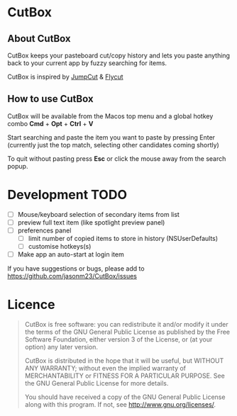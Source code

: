 
# CutBox

## About CutBox

CutBox keeps your pasteboard cut/copy history and lets you paste
anything back to your current app by fuzzy searching for items.

CutBox is inspired by [JumpCut](https://github.com/snark/jumpcut) & [Flycut](https://github.com/TermiT/Flycut)

## How to use CutBox

CutBox will be available from the Macos top menu and a global hotkey
combo **Cmd** + **Opt** + **Ctrl** + **V**

Start searching and paste the item you want to paste by pressing Enter
(currently just the top match, selecting other candidates coming
shortly)

To quit without pasting press **Esc** or click the mouse away from the
search popup.

# Development TODO

- [ ] Mouse/keyboard selection of secondary items from list
- [ ] preview full text item (like spotlight preview panel)
- [ ] preferences panel
  - [ ] limit number of copied items to store in history (NSUserDefaults)
  - [ ] customise hotkeys(s)
- [ ] Make app an auto-start at login item

If you have suggestions or bugs, please add to https://github.com/jasonm23/CutBox/issues

# Licence

> CutBox is free software: you can redistribute it and/or modify
> it under the terms of the GNU General Public License as published by
> the Free Software Foundation, either version 3 of the License, or
> (at your option) any later version.
>
> CutBox is distributed in the hope that it will be useful,
> but WITHOUT ANY WARRANTY; without even the implied warranty of
> MERCHANTABILITY or FITNESS FOR A PARTICULAR PURPOSE.  See the
> GNU General Public License for more details.
>
> You should have received a copy of the GNU General Public License
> along with this program.  If not, see <http://www.gnu.org/licenses/>.
